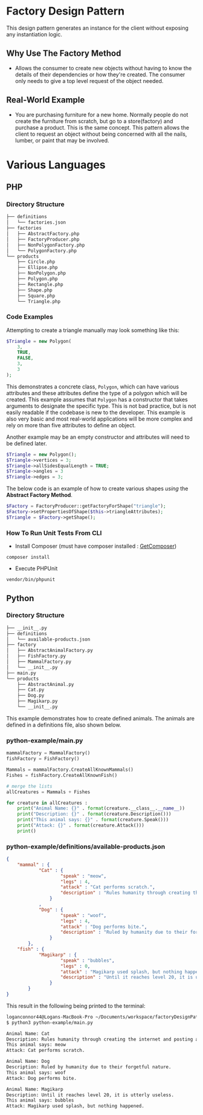 # Factory Design Pattern
This design pattern generates an instance for the client without exposing any instantiation logic.

## Why Use The Factory Method
* Allows the consumer to create new objects without having to know the details of their dependencies or how they're created. The consumer only needs to give a top level request of the object needed.

## Real-World Example
* You are purchasing furniture for a new home. Normally people do not create the furniture from scratch, but go to a store(factory) and purchase a product. This is the same concept. This pattern allows the client to request an object without being concerned with all the nails, lumber, or paint that may be involved.

# Various Languages

## PHP

### Directory Structure
```bash
├── definitions
│   └── factories.json
├── factories
│   ├── AbstractFactory.php
│   ├── FactoryProducer.php
│   ├── NonPolygonFactory.php
│   └── PolygonFactory.php
└── products
    ├── Circle.php
    ├── Ellipse.php
    ├── NonPolygon.php
    ├── Polygon.php
    ├── Rectangle.php
    ├── Shape.php
    ├── Square.php
    └── Triangle.php
```

### Code Examples

Attempting to create a triangle manually may look something like this:
```php
$Triangle = new Polygon(
    3,
    TRUE,
    FALSE,
    3,
    3
);
```

This demonstrates a concrete class, ```Polygon```, which can have various attributes and these attributes define the type of a polygon which will be created. This example assumes that ```Polygon``` has a constructor that takes arguments to designate the specific type. This is not bad practice, but is not easily readable if the codebase is new to the developer. This example is also very basic and most real-world applications will be more complex and rely on more than five attributes to define an object.

Another example may be an empty constructor and attributes will need to be defined later.

```php
$Triangle = new Polygon();
$Triangle->vertices = 3;
$Triangle->allSidesEqualLength = TRUE;
$Triangle->angles = 3
$Triangle->edges = 3;
```

The below code is an example of how to create various shapes *using* the **Abstract Factory Method**.
```php
$Factory = FactoryProducer::getFactoryForShape("triangle");
$Factory->setPropertiesOfShape($this->triangleAttributes);
$Triangle = $Factory->getShape();
```

### How To Run Unit Tests From CLI
* Install Composer (must have composer installed : [GetComposer](getcomposer.org))

```
composer install
```

* Execute PHPUnit

```
vendor/bin/phpunit
```

## Python

### Directory Structure
```bash
├── __init__.py
├── definitions
│   └── available-products.json
├── factory
│   ├── AbstractAnimalFactory.py
│   ├── FishFactory.py
│   ├── MammalFactory.py
│   └── __init__.py
├── main.py
└── products
    ├── AbstractAnimal.py
    ├── Cat.py
    ├── Dog.py
    ├── Magikarp.py
    └── __init__.py
```

This example demonstrates how to create defined animals. The animals are defined in a definitions file, also shown below.

### python-example/main.py
```python
mammalFactory = MammalFactory()
fishFactory = FishFactory()

Mammals = mammalFactory.CreateAllKnownMammals()
Fishes = fishFactory.CreateAllKnownFish()

# merge the lists
allCreatures = Mammals + Fishes

for creature in allCreatures :
    print("Animal Name: {}" . format(creature.__class__.__name__))
    print("Description: {}" . format(creature.Description()))
    print("This animal says: {}" . format(creature.Speak()))
    print("Attack: {}" . format(creature.Attack()))
    print()
```

### python-example/definitions/available-products.json
```json
{
    "mammal" : {
            "Cat" : {
                    "speak" : "meow",
                    "legs" : 4,
                    "attack" : "Cat performs scratch.",
                    "description" : "Rules humanity through creating the internet and posting adorable photos of themselves."
                }
            ,
            "Dog" : {
                    "speak" : "woof",
                    "legs" : 4,
                    "attack" : "Dog performs bite.",
                    "description" : "Ruled by humanity due to their forgetful nature."
                }
        },
    "fish" : {
            "Magikarp" : {
                    "speak" : "bubbles",
                    "legs" : 0,
                    "attack" : "Magikarp used splash, but nothing happened.",
                    "description" : "Until it reaches level 20, it is utterly useless."
                }
        }
}
```

This result in the following being printed to the terminal:

```bash
loganconnor44@Logans-MacBook-Pro ~/Documents/workspace/factoryDesignPattern (master)
$ python3 python-example/main.py 

Animal Name: Cat
Description: Rules humanity through creating the internet and posting adorable photos of themselves.
This animal says: meow
Attack: Cat performs scratch.

Animal Name: Dog
Description: Ruled by humanity due to their forgetful nature.
This animal says: woof
Attack: Dog performs bite.

Animal Name: Magikarp
Description: Until it reaches level 20, it is utterly useless.
This animal says: bubbles
Attack: Magikarp used splash, but nothing happened.
```